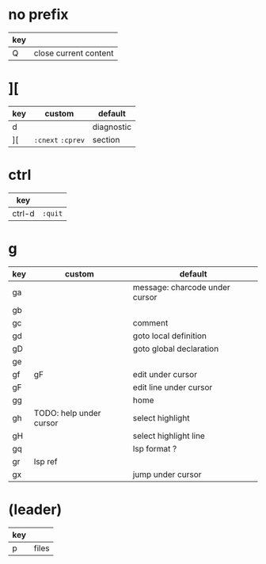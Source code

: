 # no prefix

| key |                       |
| --- | --------------------- |
| Q   | close current content |

# ][

| key | custom            | default    |
| --- | ----------------- | ---------- |
| d   |                   | diagnostic |
| ][  | `:cnext` `:cprev` | section    |

# ctrl

| key    |         |
| ------ | ------- |
| ctrl-d | `:quit` |

# g

| key | custom                  | default                        |
| --- | ----------------------- | ------------------------------ |
| ga  |                         | message: charcode under cursor |
| gb  |                         |
| gc  |                         | comment                        |
| gd  |                         | goto local definition          |
| gD  |                         | goto global declaration        |
| ge  |                         |
| gf  | gF                      | edit under cursor              |
| gF  |                         | edit line under cursor         |
| gg  |                         | home                           |
| gh  | TODO: help under cursor | select highlight               |
| gH  |                         | select highlight line          |
| gq  |                         | lsp format ?                   |
| gr  | lsp ref                 |
| gx  |                         | jump under cursor              |

# <SPACE> (leader)

| key |       |
| --- | ----- |
| p   | files |
